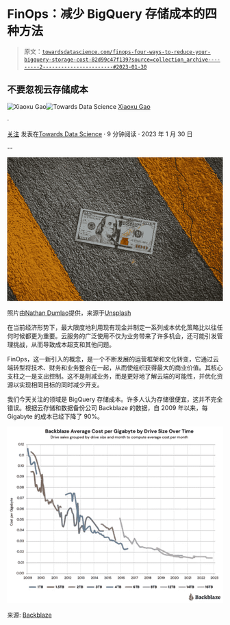 # FinOps：减少 BigQuery 存储成本的四种方法

> 原文：[`towardsdatascience.com/finops-four-ways-to-reduce-your-bigquery-storage-cost-82d99c47f139?source=collection_archive---------2-----------------------#2023-01-30`](https://towardsdatascience.com/finops-four-ways-to-reduce-your-bigquery-storage-cost-82d99c47f139?source=collection_archive---------2-----------------------#2023-01-30)

## 不要忽视云存储成本

[](https://medium.com/@xiaoxugao?source=post_page-----82d99c47f139--------------------------------)![Xiaoxu Gao](https://medium.com/@xiaoxugao?source=post_page-----82d99c47f139--------------------------------)[](https://towardsdatascience.com/?source=post_page-----82d99c47f139--------------------------------)![Towards Data Science](https://towardsdatascience.com/?source=post_page-----82d99c47f139--------------------------------) [Xiaoxu Gao](https://medium.com/@xiaoxugao?source=post_page-----82d99c47f139--------------------------------)

·

[关注](https://medium.com/m/signin?actionUrl=https%3A%2F%2Fmedium.com%2F_%2Fsubscribe%2Fuser%2F2adc5a07e772&operation=register&redirect=https%3A%2F%2Ftowardsdatascience.com%2Ffinops-four-ways-to-reduce-your-bigquery-storage-cost-82d99c47f139&user=Xiaoxu+Gao&userId=2adc5a07e772&source=post_page-2adc5a07e772----82d99c47f139---------------------post_header-----------) 发表在[Towards Data Science](https://towardsdatascience.com/?source=post_page-----82d99c47f139--------------------------------) · 9 分钟阅读 · 2023 年 1 月 30 日 [](https://medium.com/m/signin?actionUrl=https%3A%2F%2Fmedium.com%2F_%2Fvote%2Ftowards-data-science%2F82d99c47f139&operation=register&redirect=https%3A%2F%2Ftowardsdatascience.com%2Ffinops-four-ways-to-reduce-your-bigquery-storage-cost-82d99c47f139&user=Xiaoxu+Gao&userId=2adc5a07e772&source=-----82d99c47f139---------------------clap_footer-----------)

--

[](https://medium.com/m/signin?actionUrl=https%3A%2F%2Fmedium.com%2F_%2Fbookmark%2Fp%2F82d99c47f139&operation=register&redirect=https%3A%2F%2Ftowardsdatascience.com%2Ffinops-four-ways-to-reduce-your-bigquery-storage-cost-82d99c47f139&source=-----82d99c47f139---------------------bookmark_footer-----------)![](img/4ae5fa9251fd278ef8b86e5381d1c56e.png)

照片由[Nathan Dumlao](https://unsplash.com/@nate_dumlao)提供，来源于[Unsplash](https://unsplash.com/)

在当前经济形势下，最大限度地利用现有现金并制定一系列成本优化策略比以往任何时候都更为重要。云服务的广泛使用不仅为业务带来了许多机会，还可能引发管理挑战，从而导致成本超支和其他问题。

FinOps，这一新引入的概念，是一个不断发展的运营框架和文化转变，它通过云端转型将技术、财务和业务整合在一起，从而使组织获得最大的商业价值。其核心支柱之一是支出控制。这不是削减业务，而是更好地了解云端的可能性，并优化资源以实现相同目标的同时减少开支。

我们今天关注的领域是 BigQuery 存储成本。许多人认为存储很便宜，这并不完全错误。根据云存储和数据备份公司 Backblaze 的数据，自 2009 年以来，每 Gigabyte 的成本已经下降了 90%。

![](img/b8adc4aa83841b1e18f0b7b1f0d22044.png)

来源: [Backblaze](https://www.backblaze.com/blog/hard-drive-cost-per-gigabyte/)
